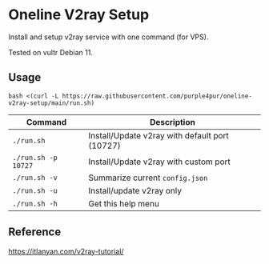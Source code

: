 # Oneline V2ray Setup

Install and setup v2ray service with one command (for VPS).

Tested on vultr Debian 11.

## Usage

```
bash <(curl -L https://raw.githubusercontent.com/purple4pur/oneline-v2ray-setup/main/run.sh)
```

| Command | Description |
|---|---|
| `./run.sh` | Install/Update v2ray with default port (10727) |
| `./run.sh -p 10727` | Install/Update v2ray with custom port |
| `./run.sh -v` | Summarize current `config.json` |
| `./run.sh -u` | Install/update v2ray only |
| `./run.sh -h` | Get this help menu |

## Reference

<https://itlanyan.com/v2ray-tutorial/>
